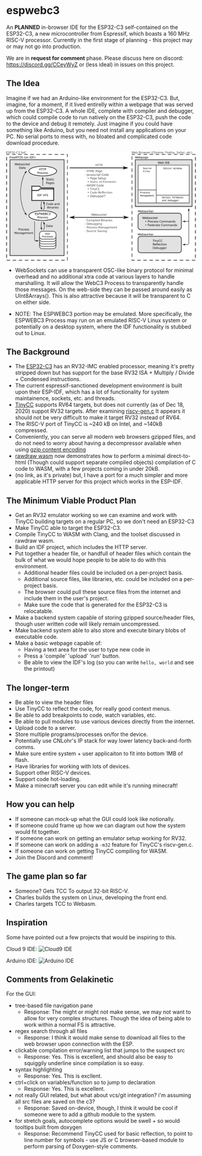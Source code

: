 # espwebc3

An **PLANNED** in-browser IDE for the ESP32-C3 self-contained on the ESP32-C3, a new microcontroller from Espressif, which boasts a 160 MHz RISC-V processor.  Currently in the first stage of planning - this project may or may not go into production.

We are in **request for comment** phase. Please discuss here on discord: https://discord.gg/CCeyWyZ or (less ideal) in issues on this project.

## The Idea

Imagine if we had an Arduino-like environment for the ESP32-C3.  But, imagine, for a moment, if it lived entirelly within a webpage that was served up from the ESP32-C3.  A whole IDE, complete with compiler and debugger, which could compile code to run natively on the ESP32-C3, push the code to the device and debug it remotely.  Just imagine if you could have something like Arduino, but you need not install any applications on your PC.  No serial ports to mess with, no bloated and complicated code download procedure.

![System Diagram](https://raw.githubusercontent.com/cnlohr/espwebc3/main/docs/preview_system_diagram.png)

* WebSockets can use a transparent OSC-like binary protocol for minimal overhead and no additional  xtra code at various layers to handle marshalling.  It will allow the WebC3 Process to transparently handle those messages.  On the web-side they can be passed around easily as UInt8Arrays().  This is also attractive because it will be transparent to C on either side.
   
* NOTE: The ESPWEBC3 portion may be emulated.  More specifically, the ESPWEBC3 Process may run on an emulated RISC-V Linux system or potentially on a desktop system, where the IDF functionality is stubbed out to Linux.

## The Background

 * The [ESP32-C3](https://www.espressif.com/en/news/ESP32_C3) has an RV32-IMC enabled processor, meaning it's pretty stripped down but has support for the base RV32 ISA + Multiply / Divide + Condensed instructions.
 * The current espressif-sanctioned development environment is built upon their ESP-IDF, which has a lot of functionality for system maintainence, sockets, etc. and threads. 
 * [TinyCC](https://repo.or.cz/w/tinycc.git) supports RV64 targets, but does not currently (as of Dec 18, 2020) suppot RV32 targets.  After examining [riscv-gen.c](https://repo.or.cz/tinycc.git/blob/HEAD:/riscv64-gen.c) It appears it should not be very difficult to make it target RV32 instead of RV64.
 * The RISC-V port of TinyCC is ~240 kB on Intel, and ~140kB compressed.
 * Conveniently, you can serve all modern web browsers gzipped files, and do not need to worry about having a decompressor available when using [gzip content encoding](https://developer.mozilla.org/en-US/docs/Web/HTTP/Headers/Content-Encoding)
 * [rawdraw wasm](https://github.com/cntools/rawdraw/tree/master/wasm) now demonstrates how to perform a minimal direct-to-html (Though could support separate compiled objects) compilation of C code to WASM, with a few projects coming in under 20kB.
 * (no link, as it's private) but, I have a port for a much simpler and more applicable HTTP server for this project which works in the ESP-IDF.

## The Minimum Viable Product Plan

 * Get an RV32 emulator working so we can examine and work with TinyCC building targets on a regular PC, so we don't need an ESP32-C3
 * Make TinyCC able to target the ESP32-C3.
 * Compile TinyCC to WASM with Clang, and the toolset discussed in rawdraw wasm.
 * Build an IDF project, which includes the HTTP server.
 * Put together a header file, or handfull of header files which contain the bulk of what we would hope people to be able to do with this environment.
   * Additional header files could be included on a per-project basis.
   * Additional source files, like libraries, etc. could be included on a per-project basis.
   * The browser could pull these source files from the internet and include them in the user's project.
   * Make sure the code that is generated for the ESP32-C3 is relocatable.
 * Make a backend system capable of storing gzipped source/header files, though user written code will likely remain uncompressed.
 * Make backend system able to also store and execute binary blobs of executable code.
 * Make a basic webpage capable of:
    * Having a text area for the user to type new code in
    * Press a 'compile' 'upload' 'run' button.
    * Be able to view the IDF's log (so you can write `hello, world` and see the printout)

## The longer-term

 * Be able to view the header files
 * Use TinyCC to reflect the code, for really good context menus.
 * Be able to add breakpoints to code, watch variables, etc.
 * Be able to pull modules to use various devices directly from the internet.
 * Upload code to a server.
 * Store multiple programs/processes on/for the device.
 * Potentially use CNLohr's IP stack for way lower latency back-and-forth comms.
 * Make sure entire system + user applicaiton to fit into bottom 1MB of flash.
 * Have libraries for working with lots of devices.
 * Support other RISC-V devices.
 * Support code hot-loading.
 * Make a minecraft server you can edit while it's running minecraft!

## How you can help

 * If someone can mock-up what the GUI could look like notionally.
 * If someone could frame up how we can diagram out how the system would fit together.
 * If someone can work on getting an emulator setup working for RV32.
 * If someone can work on adding a `-m32` feature for TinyCC's riscv-gen.c.
 * If someone can work on getting TinyCC compiling for WASM.
 * Join the Discord and comment!

## The game plan so far

 * Someone? Gets TCC To output 32-bit RISC-V.
 * Charles builds the system on Linux, developing the front end.
 * Charles targets TCC to Webasm.

## Inspiration

Some have pointed out a few projects that would be inspiring to this.

Cloud 9 IDE:
![Cloud9 IDE](https://d1.awsstatic.com/product-marketing/Tulip/Screenshots_tulip_03_1x.8dd9da76bd4975e09f640b73d4fecb9848c03031.png) 

Arduino IDE:
![Arduino IDE](https://upload.wikimedia.org/wikipedia/commons/thumb/a/a1/Arduino_IDE_-_Blink.png/1024px-Arduino_IDE_-_Blink.png)

## Comments from Gelakinetic
For the GUI:
 * tree-based file navigation pane
   * Response: The might or might not make sense, we may not want to allow for very complex structures. Though the idea of being able to work within a normal FS is attractive.
 * regex search through all files
   * Response: I think it would make sense to download all files to the web browser upon connection with the ESP.
 * clickable compilation error/warning list that jumps to the suspect src
   * Response: Yes.  This is excellent, and should also be easy to squiggily underline since compilation is so easy. 
 * syntax highlighting
   * Response: Yes.  This is excllent.
 * ctrl+click on variables/function so to jump to declaration
   * Response: Yes.  This is excellent.
 * not really GUI related, but what about vcs/git integration? i'm assuming all src files are saved on the c3?
   * Response: Saved on-device, though, I think it would be cool if someone were to add a github module to the system.
 * for stretch goals, autocomplete options would be swell + so would tooltips built from doxygen
   * Response: Recommend TinyCC used for basic reflection, to point to line number for symbols - use JS or C browser-based module to perform parsing of Doxygen-style comments.
